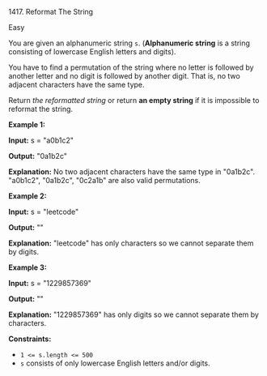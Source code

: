 1417\. Reformat The String

Easy

You are given an alphanumeric string `s`. (**Alphanumeric string** is a string consisting of lowercase English letters and digits).

You have to find a permutation of the string where no letter is followed by another letter and no digit is followed by another digit. That is, no two adjacent characters have the same type.

Return _the reformatted string_ or return **an empty string** if it is impossible to reformat the string.

**Example 1:**

**Input:** s = "a0b1c2"

**Output:** "0a1b2c"

**Explanation:** No two adjacent characters have the same type in "0a1b2c". "a0b1c2", "0a1b2c", "0c2a1b" are also valid permutations.

**Example 2:**

**Input:** s = "leetcode"

**Output:** ""

**Explanation:** "leetcode" has only characters so we cannot separate them by digits.

**Example 3:**

**Input:** s = "1229857369"

**Output:** ""

**Explanation:** "1229857369" has only digits so we cannot separate them by characters.

**Constraints:**

*   `1 <= s.length <= 500`
*   `s` consists of only lowercase English letters and/or digits.